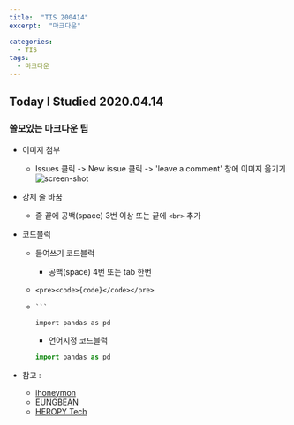 ```yaml
---
title:  "TIS 200414"
excerpt:  "마크다운"

categories:
  - TIS
tags:
  - 마크다운
---
```


## Today I Studied 2020.04.14

### 쓸모있는 마크다운 팁

* 이미지 첨부
    - Issues 클릭 -> New issue 클릭 -> 'leave a comment' 창에 이미지 옮기기
    ![screen-shot](https://user-images.githubusercontent.com/59638493/79145544-c98dd400-7dfb-11ea-83cf-a34d029be68d.jpg)

* 강제 줄 바꿈
    - 줄 끝에 공백(space) 3번 이상 또는 끝에 `<br>` 추가
    
* 코드블럭
    - 들여쓰기 코드블럭
        - 공백(space) 4번 또는 tab 한번
        
    - `<pre><code>{code}</code></pre>`
    - ` ``` `
      ```
      import pandas as pd
      ```
        - 언어지정 코드블럭

      ```python
      import pandas as pd
      ```


* 참고 :
    - [ihoneymon](https://gist.github.com/ihoneymon/652be052a0727ad59601)
    - [EUNGBEAN](https://eungbean.github.io/2018/06/11/How-to-use-markdown/)
    - [HEROPY Tech](https://heropy.blog/2017/09/30/markdown/)
